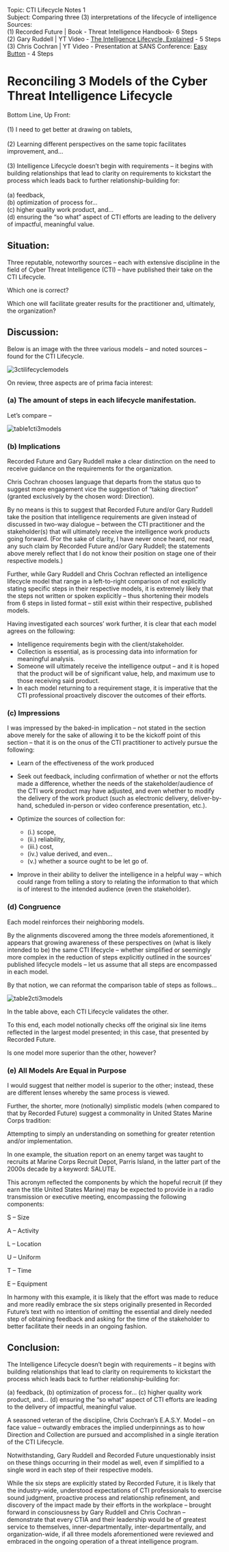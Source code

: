 Topic: CTI Lifecycle Notes 1 <br />
Subject: Comparing three (3) interpretations of the lifecycle of intelligence <br />
Sources: <br />
(1) Recorded Future | Book - Threat Intelligence Handbook- 6 Steps <br />
(2) Gary Ruddell | YT Video - [The Intelligence Lifecycle, Explained](https://youtu.be/B2wRbotog-Y?si=QtvAwSq90Oggx3XY) - 5 Steps <br />
(3) Chris Cochran | YT Video - Presentation at SANS Conference: [Easy Button](https://youtu.be/ecY5WW_qppc?si=krmRYQM5iLrkSfbr) - 4 Steps <br />

# Reconciling 3 Models of the Cyber Threat Intelligence Lifecycle

Bottom Line, Up Front: <br />
<br />
(1) I need to get better at drawing on tablets,<br />
<br />
(2) Learning different perspectives on the same topic facilitates improvement, and…<br />
<br />
(3) Intelligence Lifecycle doesn’t begin with requirements – it begins with building relationships that lead to clarity on requirements to kickstart the process which leads back to further relationship-building for:<br />
<br />
(a) feedback,  <br />
(b) optimization of process for… <br />
(c) higher quality work product, and… <br />
(d) ensuring the “so what” aspect of CTI efforts are leading to the delivery of impactful, meaningful value.

<h2>Situation:</h2>

Three reputable, noteworthy sources – each with extensive discipline in the field of Cyber Threat Intelligence (CTI) – have published their take on the CTI Lifecycle.

Which one is correct?

Which one will facilitate greater results for the practitioner and, ultimately, the organization?

<h2>Discussion:</h2>

Below is an image with the three various models – and noted sources – found for the CTI Lifecycle.  

![3ctilifecyclemodels](https://github.com/reachchrisyoung/CTI-Lifecycle-Notes-1/assets/104402775/0a2c6718-ec6a-4e33-89d6-090530de977d)

On review, three aspects are of prima facia interest:

<h3>(a) The amount of steps in each lifecycle manifestation.</h3>

Let’s compare – 

![table1cti3models](https://github.com/reachchrisyoung/CTI-Lifecycle-Notes-1/assets/104402775/f7d4040a-ee79-481f-8b47-a16c73358708)

<h3>(b) Implications</h3>

Recorded Future and Gary Ruddell make a clear distinction on the need to receive guidance on the requirements for the organization.  

Chris Cochran chooses language that departs from the status quo to suggest more engagement vice the suggestion of “taking direction” (granted exclusively by the chosen word: Direction).  

By no means is this to suggest that Recorded Future and/or Gary Ruddell take the position that intelligence requirements are given instead of discussed in two-way dialogue – between the CTI practitioner and the stakeholder(s) that will ultimately receive the intelligence work products going forward.  (For the sake of clarity, I have never once heard, nor read, any such claim by Recorded Future and/or Gary Ruddell; the statements above merely reflect that I do not know their position on stage one of their respective models.)

Further, while Gary Ruddell and Chris Cochran reflected an intelligence lifecycle model that range in a left-to-right comparison of not explicitly stating specific steps in their respective models, it is extremely likely that the steps not written or spoken explicitly – thus shortening their models from 6 steps in listed format – still exist within their respective, published models.  

Having investigated each sources’ work further, it is clear that each model agrees on the following:

+ Intelligence requirements begin with the client/stakeholder. 
+ Collection is essential, as is processing data into information for meaningful analysis.
+ Someone will ultimately receive the intelligence output – and it is hoped that the product will be of significant value, help, and maximum use to those receiving said product.
+ In each model returning to a requirement stage, it is imperative that the CTI professional proactively discover the outcomes of their efforts. 

<h3>(c) Impressions</h3>

I was impressed by the baked-in implication – not stated in the section above merely for the sake of allowing it to be the kickoff point of this section – that it is on the onus of the CTI practitioner to actively pursue the following:

+ Learn of the effectiveness of the work produced

+ Seek out feedback, including confirmation of whether or not the efforts made a difference, whether the needs of the stakeholder/audience of the CTI work product may have adjusted, and even whether to modify the delivery of the work product (such as electronic delivery, deliver-by-hand, scheduled in-person or video conference presentation, etc.).  

+ Optimize the sources of collection for:
 
  + (i.) scope, <br />
  + (ii.) reliability, <br />
  + (iii.) cost,  <br />
  + (iv.) value derived, and even…  <br />
  + (v.) whether a source ought to be let go of.  <br /> 

+ Improve in their ability to deliver the intelligence in a helpful way – which could range from telling a story to relating the information to that which is of interest to the intended audience (even the stakeholder).  

<h3>(d) Congruence</h3>

Each model reinforces their neighboring models. 

By the alignments discovered among the three models aforementioned, it appears that growing awareness of these perspectives on (what is likely intended to be) the same CTI lifecycle – whether simplified or seemingly more complex in the reduction of steps explicitly outlined in the sources’ published lifecycle models – let us assume that all steps are encompassed in each model.  

By that notion, we can reformat the comparison table of steps as follows…

![table2cti3models](https://github.com/reachchrisyoung/CTI-Lifecycle-Notes-1/assets/104402775/57c64acc-6be7-465b-b311-677d6db956c0)

In the table above, each CTI Lifecycle validates the other.

To this end, each model notionally checks off the original six line items reflected in the largest model presented; in this case, that presented by Recorded Future.  

Is one model more superior than the other, however?

<h3>(e) All Models Are Equal in Purpose</h3>

I would suggest that neither model is superior to the other; instead, these are different lenses whereby the same process is viewed.

Further, the shorter, more (notionally) simplistic models (when compared to that by Recorded Future) suggest a commonality in United States Marine Corps tradition: 

Attempting to simply an understanding on something for greater retention and/or implementation.

In one example, the situation report on an enemy target was taught to recruits at Marine Corps Recruit Depot, Parris Island, in the latter part of the 2000s decade by a keyword: SALUTE.

This acronym reflected the components by which the hopeful recruit (if they earn the title United States Marine) may be expected to provide in a radio transmission or executive meeting, encompassing the following components:

S – Size

A – Activity

L – Location

U – Uniform

T – Time

E – Equipment

In harmony with this example, it is likely that the effort was made to reduce and more readily embrace the six steps originally presented in Recorded Future’s text with no intention of omitting the essential and direly needed step of obtaining feedback and asking for the time of the stakeholder to better facilitate their needs in an ongoing fashion.  

<h2> Conclusion: </h2>

The Intelligence Lifecycle doesn’t begin with requirements – it begins with building relationships that lead to clarity on requirements to kickstart the process which leads back to further relationship-building for:

(a) feedback, 
(b) optimization of process for…
(c) higher quality work product, and…
(d) ensuring the “so what” aspect of CTI efforts are leading to the delivery of impactful, meaningful value.

A seasoned veteran of the discipline, Chris Cochran’s E.A.S.Y. Model – on face value – outwardly embraces the implied underpinnings as to how Direction and Collection are pursued and accomplished in a single iteration of the CTI Lifecycle.  

Notwithstanding, Gary Ruddell and Recorded Future unquestionably insist on these things occurring in their model as well, even if simplified to a single word in each step of their respective models.

While the six steps are explicitly stated by Recorded Future, it is likely that the industry-wide, understood expectations of CTI professionals to exercise sound judgment, proactive process and relationship refinement, and discovery of the impact made by their efforts in the workplace – brought forward in consciousness by Gary Ruddell and Chris Cochran – demonstrate that every CTIA and their leadership would be of greatest service to themselves, inner-departmentally, inter-departmentally, and organization-wide, if all three models aforementioned were reviewed and embraced in the ongoing operation of a threat intelligence program. 
















